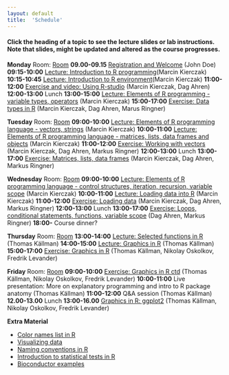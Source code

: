 ```yaml
---
layout: default
title:  'Schedule'
---
```


#### Click the heading of a topic to see the lecture slides or lab instructions. Note that slides, might be updated and altered as the course progresses.

**Monday**
Room: [Room](files/bmc_map.jpg)
**09.00-09.15** [Registration and Welcome](Lectures/XXX.pdf) (John Doe)
**09:15-10:00** [Lecture: Introduction to R programming](Lectures/Lecture_1_-_Introduction.pdf)(Marcin Kierczak)
**10:15-10:45** [Lecture: Introduction to R environment](Lectures/Lecture_2_-_REnvironment.pdf)(Marcin Kierczak)
**11:00-12:00** [Exercise and video: Using R-studio]() (Marcin Kierczak, Dag Ahren)
**12:00-13:00** Lunch
**13:00-15:00** [Lecture: Elements of R programming - variable types, operators](Lectures/Lecture_3_-_Elements1.pdf) (Marcin Kierczak)
**15:00-17:00** [Exercise: Data types in R](Exercises/DataTypes) (Marcin Kierczak, Dag Ahren, Marus Ringner)

**Tuesday**
Room: [Room](files/bmc_map.jpg)
**09:00-10:00** [Lecture: Elements of R programming language - vectors, strings](Lectures/Lecture_4_-_Elements2.pdf) (Marcin Kierczak)
**10:00-11:00** [Lecture: Elements of R programming language - matrices, lists, data frames and objects](Lectures/Lecture_5_-_Elements3.pdf) (Marcin Kierczak)
**11:00-12:00** [Exercise: Working with vectors](Exercises/Vectors) (Marcin Kierczak, Dag Ahren, Markus Ringner)
**12:00-13:00** Lunch
**13:00-17:00** [Exercise: Matrices, lists, data frames](Exercises/Dataframes) (Marcin Kierczak, Dag Ahren, Markus Ringner)

**Wednesday**
Room: [Room](files/bmc_map.jpg)
**09:00-10:00** [Lecture: Elements of R programming language - control structures, iteration, recursion, variable scope](Lectures/Lecture_6_-_Elements4.pdf) (Marcin Kierczak)
**10:00-11:00** [Lecture: Loading data into R](Lectures/Lecture_7_-_Loading_data.pdf) (Marcin Kierczak)
**11:00-12:00** [Exercise: Loading data](Exercises/LoadData) (Marcin Kierczak, Dag Ahren, Markus Ringner)
**12:00-13:00** Lunch
**13:00-17:00** [Exercise: Loops, conditional statements, functions, variable scope](Exercises/Loops) (Dag Ahren, Markus Ringner)
**18:00-** Course dinner?

**Thursday**
Room: [Room](files/bmc_map.jpg)
**13:00-14:00** [Lecture: Selected functions in R](Lecture/XXX.pdf) (Thomas Källman)
**14:00-15:00** [Lecture: Graphics in R](Lecture/PlotHandson) (Thomas Källman)
**15:00-17:00** [Exercise: Graphics in R](Exercise/PlotHandson) (Thomas Källman, Nikolay Oskolkov, Fredrik Levander)

**Friday**
Room: [Room](files/bmc_map.jpg)
**09:00-10:00** [Exercise: Graphics in R ctd](Exercise/PlotHandson) (Thomas Källman, Nikolay Oskolkov, Fredrik Levander)
**10:00-11:00** Live presentation: More on explanatory programming and intro to R package anatomy (Thomas Källman)
**11:00-12:00** Q&A session (Thomas Källman)
**12.00-13.00** Lunch
**13:00-16.00** [Graphics in R: ggplot2](Exercises/ggplots) (Thomas Källman, Nikolay Oskolkov, Fredrik Levander)


**Extra Material**
- [Color names list in R](files/Rcolor.pdf)
- [Visualizing data](files/rules_for_using_color.pdf)
- [Naming conventions in R](files/Rnaming.pdf)
- [Introduction to statistical tests in R](files/statests.pdf)
- [Bioconductor examples](https://f1000research.com/channels/bioconductor)




